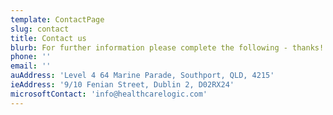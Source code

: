 ```yaml
---
template: ContactPage
slug: contact
title: Contact us
blurb: For further information please complete the following - thanks!
phone: ''
email: ''
auAddress: 'Level 4 64 Marine Parade, Southport, QLD, 4215'
ieAddress: '9/10 Fenian Street, Dublin 2, D02RX24'
microsoftContact: 'info@healthcarelogic.com'
---
```

